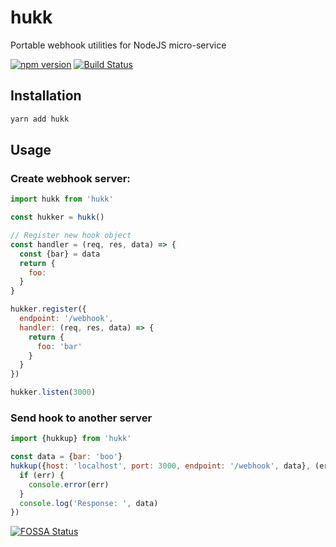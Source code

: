 # hukk 
Portable webhook utilities for NodeJS micro-service

[![npm version](https://badge.fury.io/js/hukk.svg)](https://badge.fury.io/js/hukk) [![Build Status](https://travis-ci.com/nampdn/hukk.svg?branch=master)](https://travis-ci.com/nampdn/hukk)
## Installation

```bash
yarn add hukk
```

## Usage

### Create webhook server:
```javascript
import hukk from 'hukk'

const hukker = hukk()

// Register new hook object
const handler = (req, res, data) => {
  const {bar} = data
  return {
    foo: 
  }
}

hukker.register({
  endpoint: '/webhook',
  handler: (req, res, data) => {
    return {
      foo: 'bar'
    }
  }
})

hukker.listen(3000)
```

### Send hook to another server
```javascript
import {hukkup} from 'hukk'

const data = {bar: 'boo'}
hukkup({host: 'localhost', port: 3000, endpoint: '/webhook', data}, (err, data) => {
  if (err) {
    console.error(err)
  }
  console.log('Response: ', data)
})
```

[![FOSSA Status](https://app.fossa.io/api/projects/git%2Bgithub.com%2Fnampdn%2Fhukk.svg?type=large)](https://app.fossa.io/projects/git%2Bgithub.com%2Fnampdn%2Fhukk?ref=badge_large)
